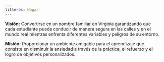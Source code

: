 ```yaml
---
title-es: Hogar
---
```

**Visión:** Convertirse en un nombre familiar en Virginia garantizando que cada estudiante pueda conducir de manera segura en las calles y en el mundo real mientras enfrenta diferentes variables y peligros de su entorno.

**Misión:** Proporcionar un ambiente amigable para el aprendizaje que consiste en disminuir la ansiedad a través de la práctica, el refuerzo y el logro de objetivos personalizados.